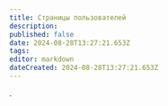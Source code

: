 ```yaml
---
title: Страницы пользователей
description: 
published: false
date: 2024-08-28T13:27:21.653Z
tags: 
editor: markdown
dateCreated: 2024-08-28T13:27:21.653Z
---
```


.